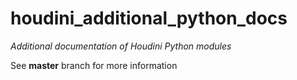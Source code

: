 # houdini_additional_python_docs
*Additional documentation of Houdini Python modules*

See **master** branch for more information